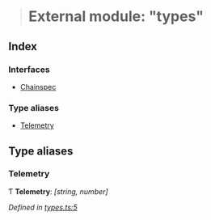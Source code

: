 > # External module: "types"

## Index

### Interfaces

* [Chainspec](../interfaces/_types_.chainspec.md)

### Type aliases

* [Telemetry](_types_.md#telemetry)

## Type aliases

###  Telemetry

Ƭ **Telemetry**: *[string, number]*

*Defined in [types.ts:5](https://github.com/polkadot-js/common/blob/09e0b80/packages/chainspec/src/types.ts#L5)*